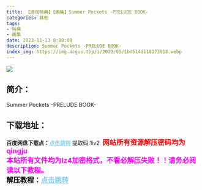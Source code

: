 ```yaml
---
title: 【游戏特典】【画集】Summer Pockets -PRELUDE BOOK-
categories: 其他
tags:
- 特典
- 画集
date: 2023-11-13 8:08:00
description: Summer Pockets -PRELUDE BOOK-
index_img: https://img.acgus.top/i/2023/05/1bd514d118173918.webp
---
```

![](https://img.acgus.top/i/2023/05/1bd514d118173918.webp)
## 简介：
Summer Pockets -PRELUDE BOOK-
<br>






## 下载地址：
<b>百度网盘下载点：</b><a href="https://pan.baidu.com/s/1xGvomeNqK7iY5Oyqega4KA?pwd=1iv2" style="color: #87CEEB;"><b>点击跳转</b></a> 提取码:1iv2
<a style="padding: 0" href="https://post.qingju.org/AD/"><img style="max-width:100%" src="https://img.acgus.top/i/2024/07/478f689b8021d8d499ab43d21acf137a.gif" alt=""></a>
<b><font color=#FF0000 size=4>网站所有资源解压密码均为</b></font><b><font color=#FF00FF size=4>qingju</font><font color=#FF0000 ></font></b><br><b><font color=#FF00FF size=4>本站所有文件均为lz4加密格式，不看必解压失败！！请务必阅读以下教程。</b></font><br><b><font color=#000 size=4>解压教程：</b><a href="https://post.qingju.org/tutorial/000/" style="color: #87CEEB;"><b>点击跳转</b></a>